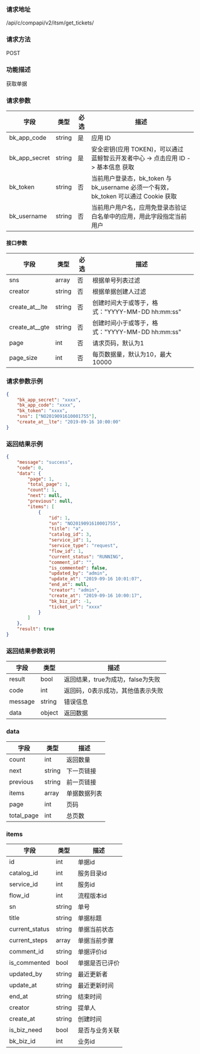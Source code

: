 ### 请求地址

/api/c/compapi/v2/itsm/get_tickets/

### 请求方法

POST

### 功能描述

获取单据

### 请求参数

| 字段 | 类型 | 必选 | 描述 |
|-----------|------------|--------|------------|
| bk_app_code| string | 是 | 应用 ID |
| bk_app_secret| string | 是 | 安全密钥(应用 TOKEN)，可以通过 蓝鲸智云开发者中心 -&gt; 点击应用 ID -&gt; 基本信息 获取 |
| bk_token | string | 否 | 当前用户登录态，bk_token 与 bk_username 必须一个有效，bk_token 可以通过 Cookie 获取 |
| bk_username| string | 否 | 当前用户用户名，应用免登录态验证白名单中的应用，用此字段指定当前用户 |


#### 接口参数

| 字段 | 类型 | 必选 | 描述 |
|-----------|------------|--------|------------|
| sns | array | 否 | 根据单号列表过滤 |
| creator | string | 否 | 根据单据创建人过滤 |
| create_at__lte | string | 否 | 创建时间大于或等于，格式："YYYY-MM-DD hh:mm:ss" |
| create_at__gte | string | 否 | 创建时间小于或等于，格式："YYYY-MM-DD hh:mm:ss" |
| page | int | 否 | 请求页码，默认为1 |
| page_size | int | 否 | 每页数据量，默认为10，最大10000 |

### 请求参数示例

``` json
{
    "bk_app_secret": "xxxx",
    "bk_app_code": "xxxx",
    "bk_token": "xxxx",
    "sns": ["NO2019091610001755"],
    "create_at__lte": "2019-09-16 10:00:00"
}
```
### 返回结果示例

```json
{
    "message": "success",
    "code": 0,
    "data": {
        "page": 1,
        "total_page": 1,
        "count": 1,
        "next": null,
        "previous": null,
        "items": [
            {
                "id": 1,
                "sn": "NO2019091610001755",
                "title": "a",
                "catalog_id": 3,
                "service_id": 1,
                "service_type": "request",
                "flow_id": 1,
                "current_status": "RUNNING",
                "comment_id": "",
                "is_commented": false,
                "updated_by": "admin",
                "update_at": "2019-09-16 10:01:07",
                "end_at": null,
                "creator": "admin",
                "create_at": "2019-09-16 10:00:17",
                "bk_biz_id": -1,
                "ticket_url": "xxxx"
            }
        ]
    },
    "result": true
}
```

### 返回结果参数说明

| 字段 | 类型 | 描述 |
|-----------|-----------|-----------|
|result| bool | 返回结果，true为成功，false为失败 |
|code|int|返回码，0表示成功，其他值表示失败|
|message|string|错误信息
|data| object| 返回数据 |

### data

| 字段 | 类型 | 描述 |
|-----------|-----------|-----------|
|count| int | 返回数量 |
|next|string|下一页链接|
|previous|string|前一页链接|
|items| array| 单据数据列表 |
|page| int| 页码 |
|total_page| int| 总页数 |

### items

| 字段 | 类型 | 描述 |
|-----------|-----------|-----------|
| id | int | 单据id |
| catalog_id | int | 服务目录id |
| service_id | int | 服务id |
| flow_id | int | 流程版本id |
| sn | string | 单号 |
| title | string | 单据标题 |
| current_status | string | 单据当前状态 |
| current_steps | array | 单据当前步骤 |
| comment_id | string | 单据评价id |
| is_commented | bool | 单据是否已评价 |
| updated_by | string | 最近更新者 |
| update_at | string | 最近更新时间 |
| end_at | string | 结束时间 |
| creator | string | 提单人 |
| create_at | string | 创建时间 |
| is_biz_need | bool | 是否与业务关联 |
| bk_biz_id | int | 业务id |
